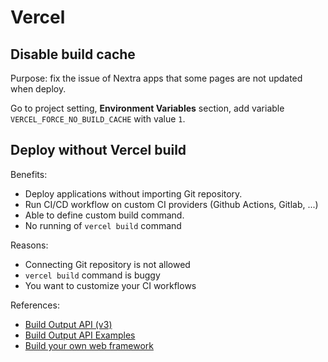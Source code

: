 # Vercel

## Disable build cache

Purpose: fix the issue of Nextra apps that some pages are not updated when deploy.

Go to project setting, **Environment Variables** section, add variable `VERCEL_FORCE_NO_BUILD_CACHE` with value `1`.


## Deploy without Vercel build

Benefits:
- Deploy applications without importing Git repository.
- Run CI/CD workflow on custom CI providers (Github Actions, Gitlab, ...)
- Able to define custom build command.
- No running of `vercel build` command

Reasons:
- Connecting Git repository is not allowed
- `vercel build` command is buggy
- You want to customize your CI workflows

References:
- [Build Output API (v3)](https://vercel.com/docs/build-output-api/v3)
- [Build Output API Examples](https://github.com/vercel/examples/tree/main/build-output-api)
- [Build your own web framework](https://vercel.com/blog/build-your-own-web-framework)
